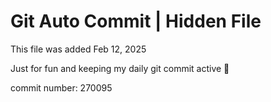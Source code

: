 # Git Auto Commit | Hidden File

This file was added Feb 12, 2025

Just for fun and keeping my daily git commit active 🤪

commit number: 270095
